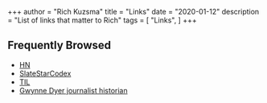 +++
author = "Rich Kuzsma"
title = "Links"
date = "2020-01-12"
description = "List of links that matter to Rich"
tags = [
    "Links",
]
+++

## Frequently Browsed

* [HN](https://news.ycombinator.com)
* [SlateStarCodex](https://www.slatestarcodex.com/)
* [TIL](https://reddit.com/r/TodayILearned)
* [Gwynne Dyer journalist historian](http://gwynnedyer.com/)

